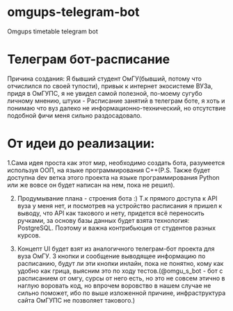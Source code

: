 # omgups-telegram-bot
Omgups timetable telegram bot

# Телеграм бот-расписание

Причина создания: Я бывший студент ОмГУ(бывший, потому что отчислился по своей тупости), привык к интернет экосистеме ВУЗа, придя в ОмГУПС, я не увидел самой полезной, по-моему сугубо личному мнению, штуки - Расписание занятий в телеграм боте, я хоть и понимаю что вуз далеко не информационно-технический, но отсутствие подобной фичи меня сильно раздосадовало.

# От идеи до реализации:

1.Сама идея проста как этот мир, необходимо создать бота, разумеется используя ООП, на языке программирования C++(P.S. Также будет доступна dev ветка этого проекта на языке программирования Python или же вовсе он будет написан на нем, пока не решил).

2. Продумывание плана - строения бота :)
Т.к прямого доступа к API вуза у меня нет, и посмотрев на устройство расписания я пришел к выводу, что API как такового и нету, придется всё переносить ручками, за основу базы данных будет взята технология: PostgreSQL. Поэтому и важна контрибьюция от студентов разных курсов.

3. Концепт UI будет взят из аналогичного телеграм-бот проекта для вуза ОмГУ. 3 кнопки и сообщение выводящее информацию по расписанию, будут ли эти кнопки инлайн, пока не понятно, кому как удобно как грица, выясним это по ходу тестов.(@omgu_s_bot - бот с расписанием от омгу, сурсы от него есть, но это не совсем этично в наглую воровать код, но впрочем воровство в нашем случае не сильно поможет, ибо по выше изложенной причине, инфраструктура сайта ОмГУПС не позволяет такового.)
